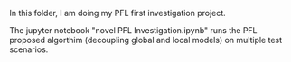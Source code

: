 In this folder, I am doing my PFL first investigation project.

The jupyter notebook "novel PFL Investigation.ipynb" runs the PFL proposed algorthim (decoupling global and local models) on multiple test scenarios.
